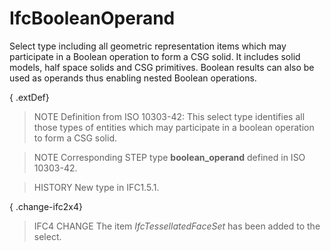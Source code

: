 # IfcBooleanOperand

Select type including all geometric representation items which may participate in a Boolean operation to form a CSG solid. It includes solid models, half space solids and CSG primitives. Boolean results can also be used as operands thus enabling nested Boolean operations.

{ .extDef}
> NOTE Definition from ISO 10303-42:
> This select type identifies all those types of entities which may participate in a boolean operation to form a CSG solid.

> NOTE Corresponding STEP type **boolean_operand** defined in ISO 10303-42.

> HISTORY New type in IFC1.5.1.

{ .change-ifc2x4}
> IFC4 CHANGE The item _IfcTessellatedFaceSet_ has been added to the select.
